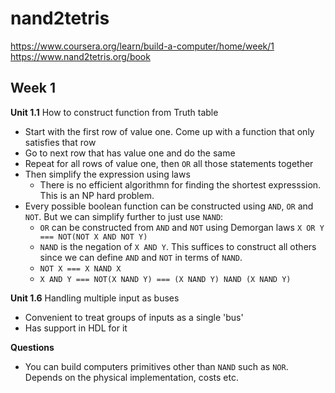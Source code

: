 # nand2tetris 

https://www.coursera.org/learn/build-a-computer/home/week/1
https://www.nand2tetris.org/book

## Week 1

**Unit 1.1** How to construct function from Truth table
- Start with the first row of value one. Come up with a function that only satisfies that row 
- Go to next row that has value one and do the same
- Repeat for all rows of value one, then `OR` all those statements together
- Then simplify the expression using laws
	- There is no efficient algorithmn for finding the shortest expresssion. This is an NP hard problem.
- Every possible boolean function can be constructed using `AND`, `OR` and `NOT`. But we can simplify further to just use `NAND`:
	-  `OR` can be constructed from `AND` and `NOT` using Demorgan laws `X OR Y === NOT(NOT X AND NOT Y)`
	- `NAND` is the negation of `X AND Y`. This suffices to construct all others since we can define `AND` and `NOT` in terms of `NAND`.
	- `NOT X === X NAND X`
	- `X AND Y === NOT(X NAND Y) === (X NAND Y) NAND (X NAND Y)`

**Unit 1.6** Handling multiple input as buses
- Convenient to treat groups of inputs as a single 'bus'
- Has support in HDL for it

**Questions**
- You can build computers primitives other than `NAND` such as `NOR`. Depends on the physical implementation, costs etc.
